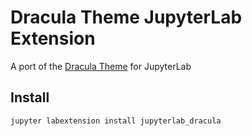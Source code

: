 # Dracula Theme JupyterLab Extension

A port of the [Dracula Theme](https://github.com/dracula/dracula-theme) for JupyterLab

## Install

```
jupyter labextension install jupyterlab_dracula
```